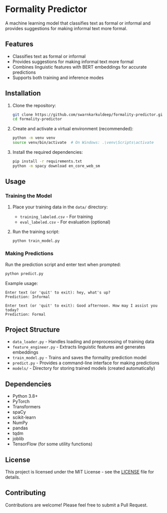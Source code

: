 # Formality Predictor

A machine learning model that classifies text as formal or informal and provides suggestions for making informal text more formal.

## Features

- Classifies text as formal or informal
- Provides suggestions for making informal text more formal
- Combines linguistic features with BERT embeddings for accurate predictions
- Supports both training and inference modes

## Installation

1. Clone the repository:
   ```bash
   git clone https://github.com/swarnkarkuldeep/formality-predictor.git
   cd formality-predictor
   ```

2. Create and activate a virtual environment (recommended):
   ```bash
   python -m venv venv
   source venv/bin/activate  # On Windows: .\venv\Scripts\activate
   ```

3. Install the required dependencies:
   ```bash
   pip install -r requirements.txt
   python -m spacy download en_core_web_sm
   ```

## Usage

### Training the Model

1. Place your training data in the `data/` directory:
   - `training_labeled.csv` - For training
   - `eval_labeled.csv` - For evaluation (optional)

2. Run the training script:
   ```bash
   python train_model.py
   ```

### Making Predictions

Run the prediction script and enter text when prompted:
```bash
python predict.py
```

Example usage:
```
Enter text (or 'quit' to exit): hey, what's up?
Prediction: Informal

Enter text (or 'quit' to exit): Good afternoon. How may I assist you today?
Prediction: Formal
```

## Project Structure

- `data_loader.py` - Handles loading and preprocessing of training data
- `feature_engineer.py` - Extracts linguistic features and generates embeddings
- `train_model.py` - Trains and saves the formality prediction model
- `predict.py` - Provides a command-line interface for making predictions
- `models/` - Directory for storing trained models (created automatically)

## Dependencies

- Python 3.8+
- PyTorch
- Transformers
- spaCy
- scikit-learn
- NumPy
- pandas
- tqdm
- joblib
- TensorFlow (for some utility functions)

## License

This project is licensed under the MIT License - see the [LICENSE](LICENSE) file for details.

## Contributing

Contributions are welcome! Please feel free to submit a Pull Request.
